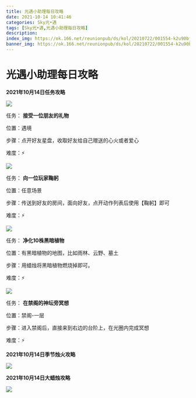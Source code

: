 ```yaml
---
title: 光遇小助理每日攻略
date: 2021-10-14 10:41:46
categories: Sky光•遇
tags: [Sky光•遇,光遇小助理每日攻略]
description: 
index_img: https://ok.166.net/reunionpub/ds/kol/20210722/001554-k2u90bj7ay.png?imageView&thumbnail=600x0&type=jpg
banner_img: https://ok.166.net/reunionpub/ds/kol/20210722/001554-k2u90bj7ay.png?imageView&thumbnail=600x0&type=jpg
---
```

# 光遇小助理每日攻略
  

**2021年10月14日任务攻略**

![](https://ok.166.net/reunionpub/ds/kol/20211014/102431-3h769qc1js.png)

任务： **接受一位朋友的礼物**

位置：遇境

步骤：点开好友星盘，收取好友给自己赠送的心火或者爱心

难度：⚡

![](https://ok.166.net/reunionpub/ds/kol/20211014/102823-hubsnj0qtl.png)

任务： **向一位玩家鞠躬**

位置：任意场景

步骤：传送到好友的房间，面向好友，点开动作列表后使用【鞠躬】即可

难度：⚡

![](https://ok.166.net/reunionpub/ds/kol/20211014/102922-cgvkoa3bpf.png)

任务： **净化10株黑暗植物**

位置：有黑暗植物的地图，比如雨林、云野、墓土

步骤：用蜡烛将黑暗植物燃烧掉即可。

难度：⚡

![](https://ok.166.net/reunionpub/ds/kol/20211014/103010-sogq6s4kel.png)

任务： **在禁阁的神坛旁冥想**

位置：禁阁-一层

步骤：进入禁阁后，直接来到右边的台阶上，在光圈内完成冥想

难度：⚡

 **2021年10月14日季节烛火攻略**

![](https://ok.166.net/reunionpub/ds/kol/20211014/102656-lr8kuisg3h.png)

  

 **2021年10月14日大蜡烛攻略**

![](https://ok.166.net/reunionpub/ds/kol/20211014/102746-adyp87w1t9.png)

